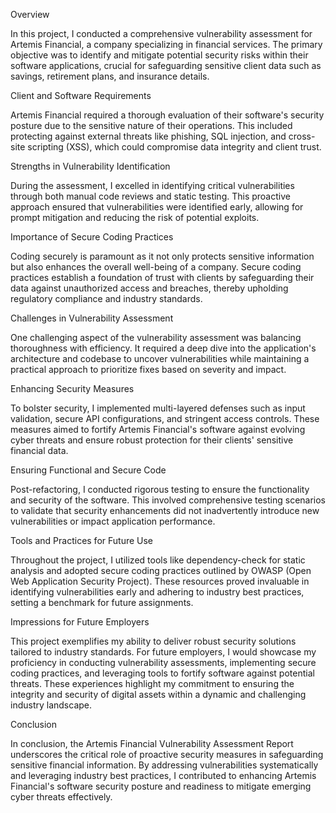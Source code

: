 Overview

In this project, I conducted a comprehensive vulnerability assessment for Artemis Financial, a company specializing in financial services. The primary objective was to identify and mitigate potential security risks within their software applications, crucial for safeguarding sensitive client data such as savings, retirement plans, and insurance details.

Client and Software Requirements

Artemis Financial required a thorough evaluation of their software's security posture due to the sensitive nature of their operations. This included protecting against external threats like phishing, SQL injection, and cross-site scripting (XSS), which could compromise data integrity and client trust.

Strengths in Vulnerability Identification

During the assessment, I excelled in identifying critical vulnerabilities through both manual code reviews and static testing. This proactive approach ensured that vulnerabilities were identified early, allowing for prompt mitigation and reducing the risk of potential exploits.

Importance of Secure Coding Practices

Coding securely is paramount as it not only protects sensitive information but also enhances the overall well-being of a company. Secure coding practices establish a foundation of trust with clients by safeguarding their data against unauthorized access and breaches, thereby upholding regulatory compliance and industry standards.

Challenges in Vulnerability Assessment

One challenging aspect of the vulnerability assessment was balancing thoroughness with efficiency. It required a deep dive into the application's architecture and codebase to uncover vulnerabilities while maintaining a practical approach to prioritize fixes based on severity and impact.

Enhancing Security Measures

To bolster security, I implemented multi-layered defenses such as input validation, secure API configurations, and stringent access controls. These measures aimed to fortify Artemis Financial's software against evolving cyber threats and ensure robust protection for their clients' sensitive financial data.

Ensuring Functional and Secure Code

Post-refactoring, I conducted rigorous testing to ensure the functionality and security of the software. This involved comprehensive testing scenarios to validate that security enhancements did not inadvertently introduce new vulnerabilities or impact application performance.

Tools and Practices for Future Use

Throughout the project, I utilized tools like dependency-check for static analysis and adopted secure coding practices outlined by OWASP (Open Web Application Security Project). These resources proved invaluable in identifying vulnerabilities early and adhering to industry best practices, setting a benchmark for future assignments.

Impressions for Future Employers

This project exemplifies my ability to deliver robust security solutions tailored to industry standards. For future employers, I would showcase my proficiency in conducting vulnerability assessments, implementing secure coding practices, and leveraging tools to fortify software against potential threats. These experiences highlight my commitment to ensuring the integrity and security of digital assets within a dynamic and challenging industry landscape.

Conclusion

In conclusion, the Artemis Financial Vulnerability Assessment Report underscores the critical role of proactive security measures in safeguarding sensitive financial information. By addressing vulnerabilities systematically and leveraging industry best practices, I contributed to enhancing Artemis Financial's software security posture and readiness to mitigate emerging cyber threats effectively.
